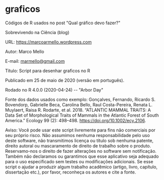 # graficos
Códigos de R usados no post "Qual gráfico devo fazer?"


Sobrevivendo na Ciência (blog)

URL: https://marcoarmello.wordpress.com

Autor: Marco Mello

E-mail: marmello@gmail.com 

Título: Script para desenhar graficos no R

Publicado em 25 de maio de 2020 (versão em português).

Rodado no R 4.0.0 (2020-04-24) -- "Arbor Day"

Fonte dos dados usados como exemplo: Gonçalves, Fernando, Ricardo S. Bovendorp, Gabrielle Beca, Carolina Bello, Raul Costa-Pereira, Renata L. Muylaert, Raisa R. Rodarte, et al. 2018. “ATLANTIC MAMMAL TRAITS: A Data Set of Morphological Traits of Mammals in the Atlantic Forest of South America.” Ecology 99 (2): 498–498. https://doi.org/10.1002/ecy.2106.

Aviso: Você pode usar este script livremente para fins não comerciais por seu próprio risco. Não assumimos nenhuma responsabilidade pelo uso deste software, não transmitimos licença ou título sob nenhuma patente, direito autoral ou mascaramento de direito de trabalho sobre o produto. Reservamo-nos o direito de fazer alterações no software sem notificação. Também não declaramos ou garantimos que esse aplicativo seja adequado para o uso especificado sem testes ou modificações adicionais. Se esse script o ajudar a produzir algum trabalho acadêmico (artigo, livro, capítulo, dissertação etc.), por favor, reconheça os autores e cite a fonte.
